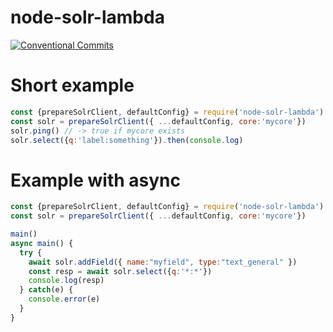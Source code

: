 # node-solr-lambda

[![Conventional Commits](https://img.shields.io/badge/Conventional%20Commits-1.0.0-yellow.svg)](https://conventionalcommits.org)


# Short example
```js
const {prepareSolrClient, defaultConfig} = require('node-solr-lambda')
const solr = prepareSolrClient({ ...defaultConfig, core:'mycore'})
solr.ping() // -> true if mycore exists
solr.select({q:'label:something'}).then(console.log)
```

# Example with async
```js
const {prepareSolrClient, defaultConfig} = require('node-solr-lambda')
const solr = prepareSolrClient({ ...defaultConfig, core:'mycore'})

main()
async main() {
  try {
    await solr.addField({ name:"myfield", type:"text_general" })
    const resp = await solr.select({q:'*:*'})
    console.log(resp)
  } catch(e) {
    console.error(e)
  }
}
```
